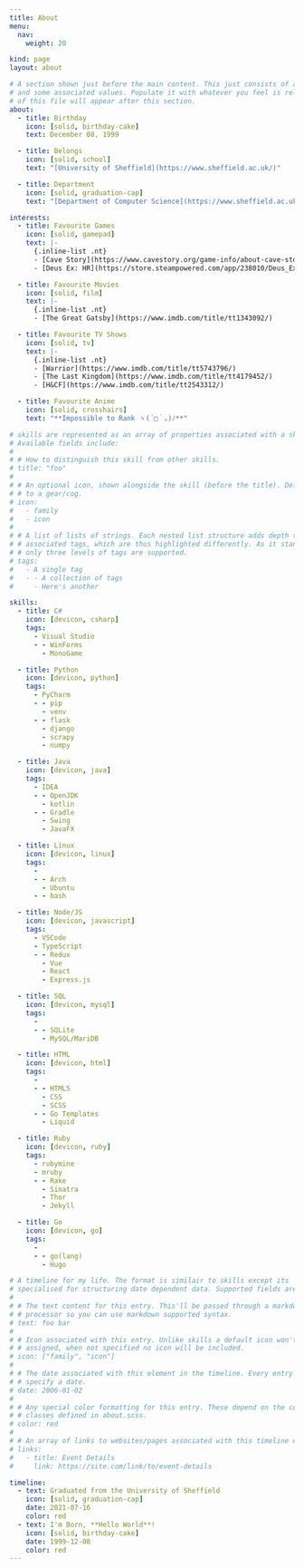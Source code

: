 ```yaml
---
title: About
menu:
  nav:
    weight: 20

kind: page
layout: about

# A section shown just before the main content. This just consists of a title, an icon
# and some associated values. Populate it with whatever you feel is relevent. The content
# of this file will appear after this section.
about:
  - title: Birthday
    icon: [solid, birthday-cake]
    text: December 08, 1999

  - title: Belongs
    icon: [solid, school]
    text: "[University of Sheffield](https://www.sheffield.ac.uk/)"

  - title: Department
    icon: [solid, graduation-cap]
    text: "[Department of Computer Science](https://www.sheffield.ac.uk/dcs)"

interests:
  - title: Favourite Games
    icon: [solid, gamepad]
    text: |-
      {.inline-list .nt}
      - [Cave Story](https://www.cavestory.org/game-info/about-cave-story.php)
      - [Deus Ex: HR](https://store.steampowered.com/app/238010/Deus_Ex_Human_Revolution__Directors_Cut/)

  - title: Favourite Movies
    icon: [solid, film]
    text: |-
      {.inline-list .nt}
      - [The Great Gatsby](https://www.imdb.com/title/tt1343092/)

  - title: Favourite TV Shows
    icon: [solid, tv]
    text: |-
      {.inline-list .nt}
      - [Warrior](https://www.imdb.com/title/tt5743796/)
      - [The Last Kingdom](https://www.imdb.com/title/tt4179452/)
      - [H&CF](https://www.imdb.com/title/tt2543312/)

  - title: Favourite Anime
    icon: [solid, crosshairs]
    text: "**Impossible to Rank ヽ(´□｀。)ﾉ**"

# skills are represented as an array of properties associated with a skill.
# Available fields include:
#
# # How to distinguish this skill from other skills.
# title: "foo"
#
# # An optional icon, shown alongside the skill (before the title). Defaults
# # to a gear/cog.
# icon:
#   - family
#   - icon
#
# # A list of lists of strings. Each nested list structure adds depth to the
# # associated tags, which are thus highlighted differently. As it stands,
# # only three levels of tags are supported.
# tags:
#   - A single tag
#   - - A collection of tags
#     - Here's another

skills:
  - title: C#
    icon: [devicon, csharp]
    tags:
      - Visual Studio
      - - WinForms
        - MonoGame

  - title: Python
    icon: [devicon, python]
    tags:
      - PyCharm
      - - pip
        - venv
      - - flask
        - django
        - scrapy
        - numpy

  - title: Java
    icon: [devicon, java]
    tags:
      - IDEA
      - - OpenJDK
        - kotlin
      - - Gradle
        - Swing
        - JavaFX

  - title: Linux
    icon: [devicon, linux]
    tags:
      -
      - - Arch
        - Ubuntu
      - - bash

  - title: Node/JS
    icon: [devicon, javascript]
    tags:
      - VSCode
      - TypeScript
      - - Redux
        - Vue
        - React
        - Express.js

  - title: SQL
    icon: [devicon, mysql]
    tags:
      -
      - - SQLite
        - MySQL/MariDB

  - title: HTML
    icon: [devicon, html]
    tags:
      -
      - - HTML5
        - CSS
        - SCSS
      - - Go Templates
        - Liquid

  - title: Ruby
    icon: [devicon, ruby]
    tags:
      - rubymine
      - mruby
      - - Rake
        - Sinatra
        - Thor
        - Jekyll

  - title: Go
    icon: [devicon, go]
    tags:
      -
      - - go(lang)
        - Hugo

# A timeline for my life. The format is similair to skills except its
# specialised for structuring date dependent data. Supported fields are.
#
# # The text content for this entry. This'll be passed through a markdown
# # processor so you can use markdown supported syntax.
# text: foo bar
#
# # Icon associated with this entry. Unlike skills a default icon won't be
# # assigned, when not specified no icon will be included.
# icon: ["family", "icon"]
#
# # The date associated with this element in the timeline. Every entry should
# # specify a date.
# date: 2006-01-02
#
# # Any special color formatting for this entry. These depend on the color
# # classes defined in about.scss.
# color: red
#
# # An array of links to websites/pages associated with this timeline entry.
# links:
#   - title: Event Details
#     link: https://site.com/link/to/event-details

timeline:
  - text: Graduated from the University of Sheffield
    icon: [solid, graduation-cap]
    date: 2021-07-16
    color: red
  - text: I'm Born, **Hello World**!
    icon: [solid, birthday-cake]
    date: 1999-12-08
    color: red
---
```

